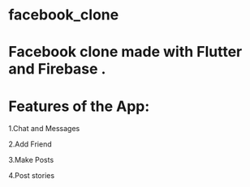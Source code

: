 # facebook_clone

# Facebook clone made with Flutter and Firebase .
# Features of the App:
1.Chat and Messages

2.Add Friend

3.Make Posts

4.Post stories


